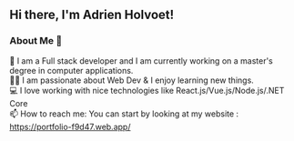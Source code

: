 ## Hi there, I'm Adrien Holvoet!



### About Me 🚀  
🌱 I am a Full stack developer and I am currently working on a master's degree in computer applications.    
👨‍💻 I am passionate about Web Dev & I enjoy learning new things.  
💻 I love working with nice technologies like React.js/Vue.js/Node.js/.NET Core  
📫 How to reach me: You can start by looking at my website : https://portfolio-f9d47.web.app/
